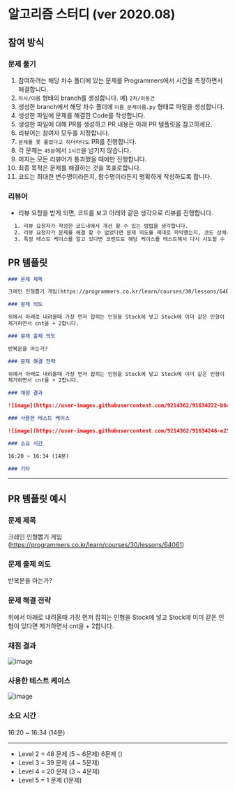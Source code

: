 # 알고리즘 스터디 (ver 2020.08)

## 참여 방식

### 문제 풀기

1. 참여하려는 해당 차수 폴더에 있는 문제를 Programmers에서 시간을 측정하면서 해결합니다.
2. `차시/이름` 형태의 branch를 생성합니다. 예) `2차/이동건`
3. 생성한 branch에서 해당 차수 폴더에 `이름_문제이름.py` 형태로 파일을 생성합니다.
4. 생성한 파일에 문제를 해결한 Code를 작성합니다.
5. 생성한 파일에 대해 PR를 생성하고 PR 내용은 아래 PR 템플릿을 참고하세요.
6. 리뷰어는 참여자 모두를 지정합니다.
7. `문제를 못 풀었다고 하더라다도` PR를 진행합니다.
8. 각 문제는 `45분`에서 `1시간`을 넘기지 않습니다.
9. 머지는 모든 리뷰어가 통과했을 때에만 진행합니다.
10. 최종 목적은 문제를 해결하는 것을 목표로합니다.
11. 코드는 최대한 변수명이라든지, 함수명이라든지 명확하게 작성하도록 합니다.

### 리뷰어

- 리뷰 요청을 받게 되면, 코드를 보고 아래와 같은 생각으로 리뷰를 진행합니다.

```bash
  1. 리뷰 요청자가 작성한 코드내에서 개선 할 수 있는 방법을 생각합니다.
  2. 리뷰 요청자가 문제를 해결 할 수 없었다면 문제 의도를 제대로 파악했는지, 코드 상에서 문제 오류는 없었는지를 파악합니다.
  3. 특정 테스트 케이스를 알고 있다면 코멘트로 해당 케이스를 테스트해서 다시 시도할 수 있도록 격려합니다.
```

## PR 템플릿

```md
### 문제 제목

크레인 인형뽑기 게임(https://programmers.co.kr/learn/courses/30/lessons/64061)

### 문제 의도

위에서 아래로 내려올때 가장 먼저 잡히는 인형을 Stock에 넣고 Stock에 이미 같은 인형이 있다면
제거하면서 cnt을 + 2합니다.

### 문제 출제 의도

반복문을 아는가?

### 문제 해결 전략

위에서 아래로 내려올때 가장 먼저 잡히는 인형을 Stock에 넣고 Stock에 이미 같은 인형이 있다면
제거하면서 cnt을 + 2합니다.

### 채점 결과

![image](https://user-images.githubusercontent.com/9214362/91634222-b6d20f80-ea29-11ea-813f-56ecb21f0723.png)

### 사용한 테스트 케이스

![image](https://user-images.githubusercontent.com/9214362/91634246-e254fa00-ea29-11ea-91a8-ca8edd6c1661.png)

### 소요 시간

16:20 ~ 16:34 (14분)

### 기타
```

---

## PR 템플릿 예시

### 문제 제목

크레인 인형뽑기 게임(https://programmers.co.kr/learn/courses/30/lessons/64061)

### 문제 출제 의도

반복문을 아는가?

### 문제 해결 전략

위에서 아래로 내려올때 가장 먼저 잡히는 인형을 Stock에 넣고 Stock에 이미 같은 인형이 있다면
제거하면서 cnt을 + 2합니다.

### 채점 결과

![image](https://user-images.githubusercontent.com/9214362/91634222-b6d20f80-ea29-11ea-813f-56ecb21f0723.png)

### 사용한 테스트 케이스

![image](https://user-images.githubusercontent.com/9214362/91634246-e254fa00-ea29-11ea-91a8-ca8edd6c1661.png)

### 소요 시간

16:20 ~ 16:34 (14분)

---

- Level 2 = 48 문제 (5 ~ 6문제) 6문제 ()
- Level 3 = 39 문제 (4 ~ 5문제)
- Level 4 = 20 문제 (3 ~ 4문제)
- Level 5 = 1 문제 (1문제)
